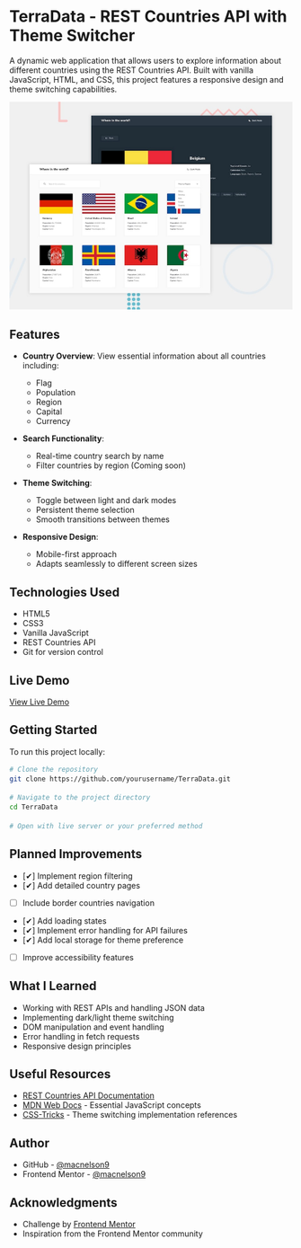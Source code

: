 # TerraData - REST Countries API with Theme Switcher

A dynamic web application that allows users to explore information about different countries using the REST Countries API. Built with vanilla JavaScript, HTML, and CSS, this project features a responsive design and theme switching capabilities.

![Project Preview](./design/desktop-preview.jpg)

## Features

- **Country Overview**: View essential information about all countries including:

  - Flag
  - Population
  - Region
  - Capital
  - Currency

- **Search Functionality**:

  - Real-time country search by name
  - Filter countries by region (Coming soon)

- **Theme Switching**:

  - Toggle between light and dark modes
  - Persistent theme selection
  - Smooth transitions between themes

- **Responsive Design**:
  - Mobile-first approach
  - Adapts seamlessly to different screen sizes

## Technologies Used

- HTML5
- CSS3
- Vanilla JavaScript
- REST Countries API
- Git for version control

## Live Demo

[View Live Demo](#) <!-- Add your deployed project link here -->

## Getting Started

To run this project locally:

```bash
# Clone the repository
git clone https://github.com/yourusername/TerraData.git

# Navigate to the project directory
cd TerraData

# Open with live server or your preferred method
```

## Planned Improvements

- [✔] Implement region filtering
- [✔] Add detailed country pages
- [ ] Include border countries navigation
- [✔] Add loading states
- [✔] Implement error handling for API failures
- [✔] Add local storage for theme preference
- [ ] Improve accessibility features

## What I Learned

- Working with REST APIs and handling JSON data
- Implementing dark/light theme switching
- DOM manipulation and event handling
- Error handling in fetch requests
- Responsive design principles

## Useful Resources

- [REST Countries API Documentation](https://restcountries.com)
- [MDN Web Docs](https://developer.mozilla.org) - Essential JavaScript concepts
- [CSS-Tricks](https://css-tricks.com) - Theme switching implementation references

## Author

- GitHub - [@macnelson9](#)
- Frontend Mentor - [@macnelson9](#)

## Acknowledgments

- Challenge by [Frontend Mentor](https://www.frontendmentor.io)
- Inspiration from the Frontend Mentor community
